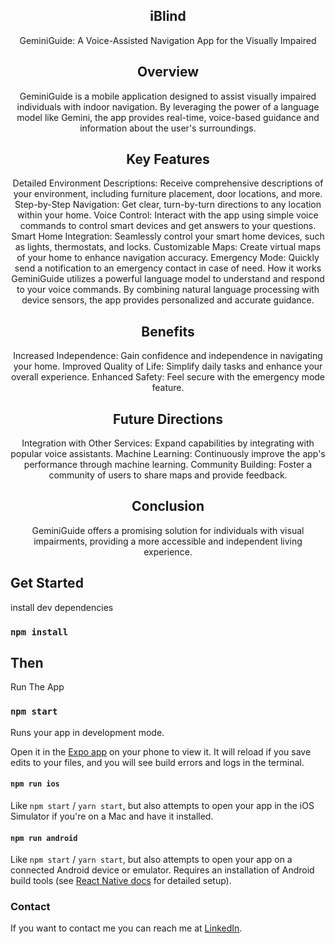 <div align="center">

  <h2 align="center">iBlind</h2>

GeminiGuide: A Voice-Assisted Navigation App for the Visually Impaired

## Overview
GeminiGuide is a mobile application designed to assist visually impaired individuals with indoor navigation. By leveraging the power of a language model like Gemini, the app provides real-time, voice-based guidance and information about the user's surroundings.

## Key Features

Detailed Environment Descriptions: Receive comprehensive descriptions of your environment, including furniture placement, door locations, and more.
Step-by-Step Navigation: Get clear, turn-by-turn directions to any location within your home.
Voice Control: Interact with the app using simple voice commands to control smart devices and get answers to your questions.
Smart Home Integration: Seamlessly control your smart home devices, such as lights, thermostats, and locks.
Customizable Maps: Create virtual maps of your home to enhance navigation accuracy.
Emergency Mode: Quickly send a notification to an emergency contact in case of need.
How it works
GeminiGuide utilizes a powerful language model to understand and respond to your voice commands. By combining natural language processing with device sensors, the app provides personalized and accurate guidance.

## Benefits

Increased Independence: Gain confidence and independence in navigating your home.
Improved Quality of Life: Simplify daily tasks and enhance your overall experience.
Enhanced Safety: Feel secure with the emergency mode feature.

## Future Directions

Integration with Other Services: Expand capabilities by integrating with popular voice assistants.
Machine Learning: Continuously improve the app's performance through machine learning.
Community Building: Foster a community of users to share maps and provide feedback.

## Conclusion
GeminiGuide offers a promising solution for individuals with visual impairments, providing a more accessible and independent living experience.


</div>

## Get Started

install dev dependencies

### `npm install`

## Then

Run The App

### `npm start`

Runs your app in development mode.

Open it in the [Expo app](https://expo.io) on your phone to view it. It will reload if you save edits to your files, and you will see build errors and logs in the terminal.

#### `npm run ios`

Like `npm start` / `yarn start`, but also attempts to open your app in the iOS Simulator if you're on a Mac and have it installed.

#### `npm run android`

Like `npm start` / `yarn start`, but also attempts to open your app on a connected Android device or emulator. Requires an installation of Android build tools (see [React Native docs](https://facebook.github.io/react-native/docs/getting-started.html) for detailed setup).

### Contact

If you want to contact me you can reach me at [LinkedIn](https://www.linkedin.com/in/marcomartorana/).

